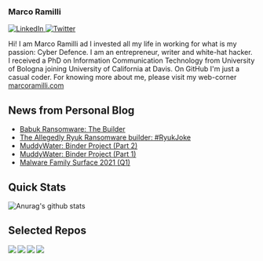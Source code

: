 ### Marco Ramilli

<p align="left">
 <a href="https://www.linkedin.com/in/marcoramilli/" target="_blank">
    <img src="https://img.shields.io/badge/LinkedIn-%230077B5.svg?&style=flat-square&logo=linkedin&logoColor=white&color=071A2C" alt="LinkedIn">
 <a href="https://twitter.com/Marco_Ramilli/" target="_blank">
    <img src="https://img.shields.io/badge/Twitter-%231877F2.svg?&style=flat-square&logo=twitter&logoColor=white&color=071A2C" alt="Twitter">
  </a>
</p>

Hi! I am Marco Ramilli ad I invested all my life in working for what is my passion: Cyber Defence. I am an entrepreneur, writer and white-hat hacker. I received a PhD on Information Communication Technology from University of Bologna joining University of California at Davis. On GitHub I'm just a casual coder. For knowing more about me, please visit my web-corner [marcoramilli.com](https://marcoramilli.com) 

## News from Personal Blog
<!--START_SECTION:feed-->
* [Babuk Ransomware: The Builder](https:&#x2F;&#x2F;marcoramilli.com&#x2F;2021&#x2F;07&#x2F;05&#x2F;babuk-ransomware-the-builder&#x2F;)
* [The Allegedly Ryuk Ransomware builder: #RyukJoke](https:&#x2F;&#x2F;marcoramilli.com&#x2F;2021&#x2F;06&#x2F;14&#x2F;the-allegedly-ryuk-ransomware-builder-ryukjoke&#x2F;)
* [MuddyWater: Binder Project (Part 2)](https:&#x2F;&#x2F;marcoramilli.com&#x2F;2021&#x2F;05&#x2F;07&#x2F;muddywater-binder-project-part-2&#x2F;)
* [MuddyWater: Binder Project (Part 1)](https:&#x2F;&#x2F;marcoramilli.com&#x2F;2021&#x2F;05&#x2F;01&#x2F;muddywater-binder-project-part-1&#x2F;)
* [Malware Family Surface 2021 (Q1)](https:&#x2F;&#x2F;marcoramilli.com&#x2F;2021&#x2F;03&#x2F;15&#x2F;malware-family-surface-2021-q1&#x2F;)
<!--END_SECTION:feed-->

## Quick Stats
![Anurag's github stats](https://github-readme-stats.vercel.app/api?username=marcoramilli&show_icons=true&hide_border=true&hide=contribs,prs])

## Selected Repos
<a href="https://github.com/marcoramilli/MalwareTrainingSets">
  <img align="left" src="https://github-readme-stats.vercel.app/api/pin/?username=marcoramilli&repo=MalwareTrainingSets" />
</a>
<a href="https://github.com/marcoramilli/PhishingKitTracker">
  <img align="left" src="https://github-readme-stats.vercel.app/api/pin/?username=marcoramilli&repo=PhishingKitTracker" />
</a>
<a href="https://github.com/marcoramilli/malcontrol">
  <img align="left" src="https://github-readme-stats.vercel.app/api/pin/?username=marcoramilli&repo=malcontrol" />
</a>
<a href="https://github.com/marcoramilli/APT34">
  <img align="left" src="https://github-readme-stats.vercel.app/api/pin/?username=marcoramilli&repo=APT34" />
</a>
